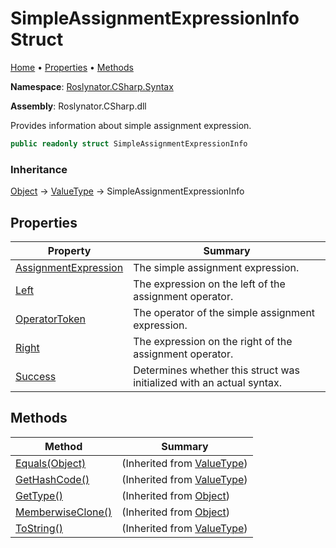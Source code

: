 # SimpleAssignmentExpressionInfo Struct

[Home](../../../../README.md) &#x2022; [Properties](#properties) &#x2022; [Methods](#methods)

**Namespace**: [Roslynator.CSharp.Syntax](../README.md)

**Assembly**: Roslynator\.CSharp\.dll

  
Provides information about simple assignment expression\.

```csharp
public readonly struct SimpleAssignmentExpressionInfo
```

### Inheritance

[Object](https://docs.microsoft.com/en-us/dotnet/api/system.object) &#x2192; [ValueType](https://docs.microsoft.com/en-us/dotnet/api/system.valuetype) &#x2192; SimpleAssignmentExpressionInfo

## Properties

| Property | Summary |
| -------- | ------- |
| [AssignmentExpression](AssignmentExpression/README.md) | The simple assignment expression\. |
| [Left](Left/README.md) | The expression on the left of the assignment operator\. |
| [OperatorToken](OperatorToken/README.md) | The operator of the simple assignment expression\. |
| [Right](Right/README.md) | The expression on the right of the assignment operator\. |
| [Success](Success/README.md) | Determines whether this struct was initialized with an actual syntax\. |

## Methods

| Method | Summary |
| ------ | ------- |
| [Equals(Object)](https://docs.microsoft.com/en-us/dotnet/api/system.valuetype.equals) |  \(Inherited from [ValueType](https://docs.microsoft.com/en-us/dotnet/api/system.valuetype)\) |
| [GetHashCode()](https://docs.microsoft.com/en-us/dotnet/api/system.valuetype.gethashcode) |  \(Inherited from [ValueType](https://docs.microsoft.com/en-us/dotnet/api/system.valuetype)\) |
| [GetType()](https://docs.microsoft.com/en-us/dotnet/api/system.object.gettype) |  \(Inherited from [Object](https://docs.microsoft.com/en-us/dotnet/api/system.object)\) |
| [MemberwiseClone()](https://docs.microsoft.com/en-us/dotnet/api/system.object.memberwiseclone) |  \(Inherited from [Object](https://docs.microsoft.com/en-us/dotnet/api/system.object)\) |
| [ToString()](https://docs.microsoft.com/en-us/dotnet/api/system.valuetype.tostring) |  \(Inherited from [ValueType](https://docs.microsoft.com/en-us/dotnet/api/system.valuetype)\) |

